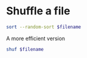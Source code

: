 # Shuffle a file
```bash
sort --random-sort $filename
```

A more efficient version
```bash
shuf $filename
```
